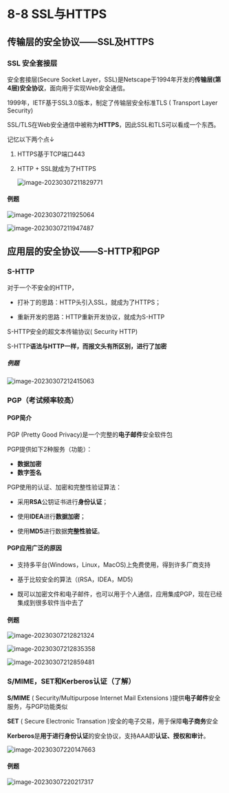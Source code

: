 # 8-8 SSL与HTTPS

## 传输层的安全协议——SSL及HTTPS

### SSL 安全套接层

安全套接层(Secure Socket Layer，SSL)是Netscape于1994年开发的**传输层(第4层)安全协议**，面向用于实现Web安全通信。

1999年，IETF基于SSL3.0版本，制定了传输层安全标准TLS ( Transport Layer Security)

SSL/TLS在Web安全通信中被称为**HTTPS**，因此SSL和TLS可以看成一个东西。

记忆以下两个点↓

1. HTTPS基于TCP端口443

2. HTTP + SSL就成为了HTTPS

   ![image-20230307211829771](https://img.yatjay.top/md/image-20230307211829771.png)

#### 例题

![image-20230307211925064](https://img.yatjay.top/md/image-20230307211925064.png)

![image-20230307211947487](https://img.yatjay.top/md/image-20230307211947487.png)

## 应用层的安全协议——S-HTTP和PGP

### S-HTTP

对于一个不安全的HTTP，

- 打补丁的思路：HTTP头引入SSL，就成为了HTTPS；

- 重新开发的思路：HTTP重新开发协议，就成为S-HTTP

S-HTTP安全的超文本传输协议( Security HTTP)

S-HTTP**语法与HTTP一样，而报文头有所区别，进行了加密**

##### 例题

![image-20230307212415063](https://img.yatjay.top/md/image-20230307212415063.png)

### PGP（考试频率较高）

#### PGP简介

PGP (Pretty Good Privacy)是一个完整的**电子邮件**安全软件包

PGP提供如下2种服务（功能）：

- **数据加密**
- **数字签名**

PGP使用的认证、加密和完整性验证算法：

- 采用**RSA**公钥证书进行**身份认证**；

- 使用**IDEA**进行**数据加密**；
- 使用**MD5**进行数据**完整性验证**。

#### PGP应用广泛的原因

- 支持多平台(Windows，Linux，MacOS)上免费使用，得到许多厂商支持

- 基于比较安全的算法（(RSA，IDEA，MD5)

- 既可以加密文件和电子邮件，也可以用于个人通信，应用集成PGP，现在已经集成到很多软件当中去了

#### 例题

![image-20230307212821324](https://img.yatjay.top/md/image-20230307212821324.png)

![image-20230307212835358](https://img.yatjay.top/md/image-20230307212835358.png)

![image-20230307212859481](https://img.yatjay.top/md/image-20230307212859481.png)

### S/MIME，SET和Kerberos认证（了解）

**S/MIME** ( Security/Multipurpose Internet Mail Extensions )提供**电子邮件**安全服务，与PGP功能类似

**SET** ( Secure Electronic Transation )安全的电子交易，用于保障**电子商务**安全

**Kerberos**是**用于进行身份认证**的安全协议，支持AAA即**认证、授权和审计**。

![image-20230307220147663](https://img.yatjay.top/md/image-20230307220147663.png)

#### 例题

![image-20230307220217317](https://img.yatjay.top/md/image-20230307220217317.png)